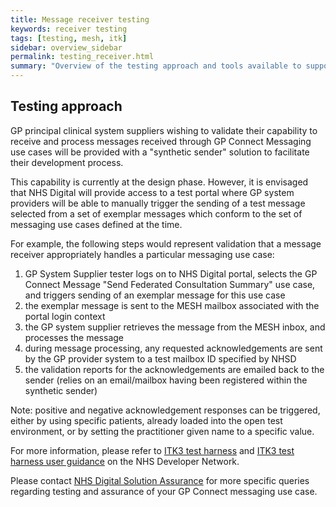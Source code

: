 ```yaml
---
title: Message receiver testing
keywords: receiver testing
tags: [testing, mesh, itk]
sidebar: overview_sidebar
permalink: testing_receiver.html
summary: "Overview of the testing approach and tools available to support and assure message receivers"
---
```


## Testing approach ##

GP principal clinical system suppliers wishing to validate their capability to receive and process messages received through GP Connect Messaging use cases will be provided with a "synthetic sender" solution to facilitate their development process.

This capability is currently at the design phase. However, it is envisaged that NHS Digital will provide access to a test portal where GP system providers will be able to manually trigger the sending of a test message selected from a set of exemplar messages which conform to the set of messaging use cases defined at the time.  

For example, the following steps would represent validation that a message receiver appropriately handles a particular messaging use case:
1. GP System Supplier tester logs on to NHS Digital portal, selects the GP Connect Message "Send Federated Consultation Summary" use case, and triggers sending of an exemplar message for this use case
2. the exemplar message is sent to the MESH mailbox associated with the portal login context
3. the GP system supplier retrieves the message from the MESH inbox, and processes the message
4. during message processing, any requested acknowledgements are sent by the GP provider system to a test mailbox ID specified by NHSD
5. the validation reports for the acknowledgements are emailed back to the sender (relies on an email/mailbox having been registered within the synthetic sender)
   
Note: positive and negative acknowledgement responses can be triggered, either by using specific patients, already loaded into the open test environment, or by setting the practitioner given name to a specific value. 

For more information, please refer to [ITK3 test harness](https://developer.nhs.uk/itk3-test-harness/) and [ITK3 test harness user guidance](https://developer.nhs.uk/wp-content/uploads/2018/07/NHS-Digital-ITK3-TestHarness-UserGuidance-v1.0.pdf) on the NHS Developer Network.

Please contact [NHS Digital Solution Assurance](https://digital.nhs.uk/services/solution-assurance) for more specific queries regarding testing and assurance of your GP Connect messaging use case.
